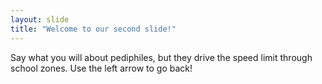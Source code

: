 ```yaml
---
layout: slide
title: "Welcome to our second slide!"
---
```

Say what you will about pediphiles, but they drive the speed limit through school zones.
Use the left arrow to go back!
